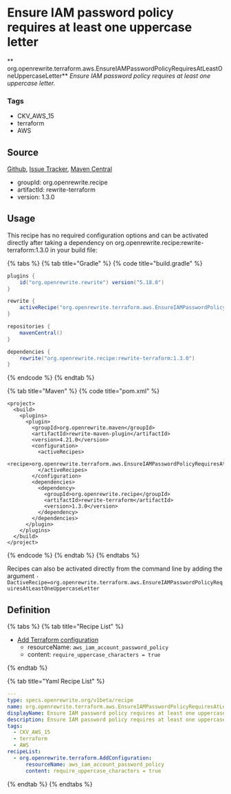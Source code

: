 # Ensure IAM password policy requires at least one uppercase letter

** org.openrewrite.terraform.aws.EnsureIAMPasswordPolicyRequiresAtLeastOneUppercaseLetter**
_Ensure IAM password policy requires at least one uppercase letter._

### Tags

* CKV_AWS_15
* terraform
* AWS

## Source

[Github](https://github.com/openrewrite/rewrite-terraform), [Issue Tracker](https://github.com/openrewrite/rewrite-terraform/issues), [Maven Central](https://search.maven.org/artifact/org.openrewrite.recipe/rewrite-terraform/1.3.0/jar)

* groupId: org.openrewrite.recipe
* artifactId: rewrite-terraform
* version: 1.3.0


## Usage

This recipe has no required configuration options and can be activated directly after taking a dependency on org.openrewrite.recipe:rewrite-terraform:1.3.0 in your build file:

{% tabs %}
{% tab title="Gradle" %}
{% code title="build.gradle" %}
```groovy
plugins {
    id("org.openrewrite.rewrite") version("5.18.0")
}

rewrite {
    activeRecipe("org.openrewrite.terraform.aws.EnsureIAMPasswordPolicyRequiresAtLeastOneUppercaseLetter")
}

repositories {
    mavenCentral()
}

dependencies {
    rewrite("org.openrewrite.recipe:rewrite-terraform:1.3.0")
}
```
{% endcode %}
{% endtab %}

{% tab title="Maven" %}
{% code title="pom.xml" %}
```markup
<project>
  <build>
    <plugins>
      <plugin>
        <groupId>org.openrewrite.maven</groupId>
        <artifactId>rewrite-maven-plugin</artifactId>
        <version>4.21.0</version>
        <configuration>
          <activeRecipes>
            <recipe>org.openrewrite.terraform.aws.EnsureIAMPasswordPolicyRequiresAtLeastOneUppercaseLetter</recipe>
          </activeRecipes>
        </configuration>
        <dependencies>
          <dependency>
            <groupId>org.openrewrite.recipe</groupId>
            <artifactId>rewrite-terraform</artifactId>
            <version>1.3.0</version>
          </dependency>
        </dependencies>
      </plugin>
    </plugins>
  </build>
</project>
```
{% endcode %}
{% endtab %}
{% endtabs %}

Recipes can also be activated directly from the command line by adding the argument `-DactiveRecipe=org.openrewrite.terraform.aws.EnsureIAMPasswordPolicyRequiresAtLeastOneUppercaseLetter`

## Definition

{% tabs %}
{% tab title="Recipe List" %}
* [Add Terraform configuration](../../terraform/addconfiguration.md)
  * resourceName: `aws_iam_account_password_policy`
  * content: `require_uppercase_characters = true`

{% endtab %}

{% tab title="Yaml Recipe List" %}
```yaml
---
type: specs.openrewrite.org/v1beta/recipe
name: org.openrewrite.terraform.aws.EnsureIAMPasswordPolicyRequiresAtLeastOneUppercaseLetter
displayName: Ensure IAM password policy requires at least one uppercase letter
description: Ensure IAM password policy requires at least one uppercase letter.
tags:
  - CKV_AWS_15
  - terraform
  - AWS
recipeList:
  - org.openrewrite.terraform.AddConfiguration:
      resourceName: aws_iam_account_password_policy
      content: require_uppercase_characters = true

```
{% endtab %}
{% endtabs %}
